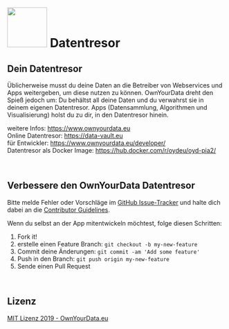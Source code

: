 # <img src="https://raw.githubusercontent.com/OwnYourData/oyd-pia2/master/app/assets/images/logo_grey.png" width="92"> Datentresor

## Dein Datentresor
Üblicherweise musst du deine Daten an die Betreiber von Webservices und Apps weitergeben, um diese nutzen zu können. OwnYourData dreht den Spieß jedoch um: Du behältst all deine Daten und du verwahrst sie in deinem eigenen Datentresor. Apps (Datensammlung, Algorithmen und Visualisierung) holst du zu dir, in den Datentresor hinein.

weitere Infos: https://www.ownyourdata.eu    
Online Datentresor: https://data-vault.eu    
für Entwickler: https://www.ownyourdata.eu/developer/    
Datentresor als Docker Image: https://hub.docker.com/r/oydeu/oyd-pia2/    

&nbsp;    

## Verbessere den OwnYourData Datentresor

Bitte melde Fehler oder Vorschläge im [GitHub Issue-Tracker](https://github.com/OwnYourData/oyd-pia2/issues) und halte dich dabei an die [Contributor Guidelines](https://github.com/twbs/ratchet/blob/master/CONTRIBUTING.md).

Wenn du selbst an der App mitentwickeln möchtest, folge diesen Schritten:

1. Fork it!
2. erstelle einen Feature Branch: `git checkout -b my-new-feature`
3. Commit deine Änderungen: `git commit -am 'Add some feature'`
4. Push in den Branch: `git push origin my-new-feature`
5. Sende einen Pull Request


&nbsp;    

## Lizenz

[MIT Lizenz 2019 - OwnYourData.eu](https://raw.githubusercontent.com/OwnYourData/oyd-pia2/master/LICENSE)
